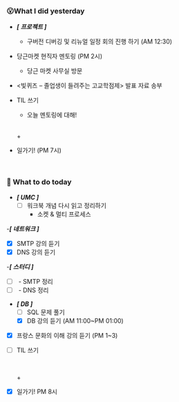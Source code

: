 ### 😮What I did yesterday

 - ***[ 프로젝트 ]***
   - 구버전 디버깅 및 리뉴얼 일정 회의 진행 하기 (AM 12:30)

- 당근마켓 현직자 멘토링 (PM 2시)
  - 당근 마켓 사무실 방문

 - <빛퀴즈 – 졸업생이 들려주는 고교학점제> 발표 자료 송부

- TIL 쓰기
  - 오늘 멘토링에 대해!
    
  <br>

  \+
 - 일가기! (PM 7시)



<br>

###  🤔 What to do today

- ***[ UMC ]***
  - [ ] 워크북 개념 다시 읽고 정리하기
    - 소켓 & 멀티 프로세스 

-***[ 네트워크 ]***
  - [x] SMTP 강의 듣기
  - [x] DNS 강의 듣기

-***[ 스터디 ]***
  - [ ] <network> - SMTP 정리
  - [ ] <entwork> - DNS 정리

- ***[ DB ]***
  - [ ] SQL 문제 풀기
  - [x] DB 강의 듣기 (AM 11:00~PM 01:00)

- [x] 프랑스 문화의 이해 강의 듣기 (PM 1~3)
  
- [ ] TIL 쓰기
    
  <br>

  \+
 - [x] 일가기! PM 8시